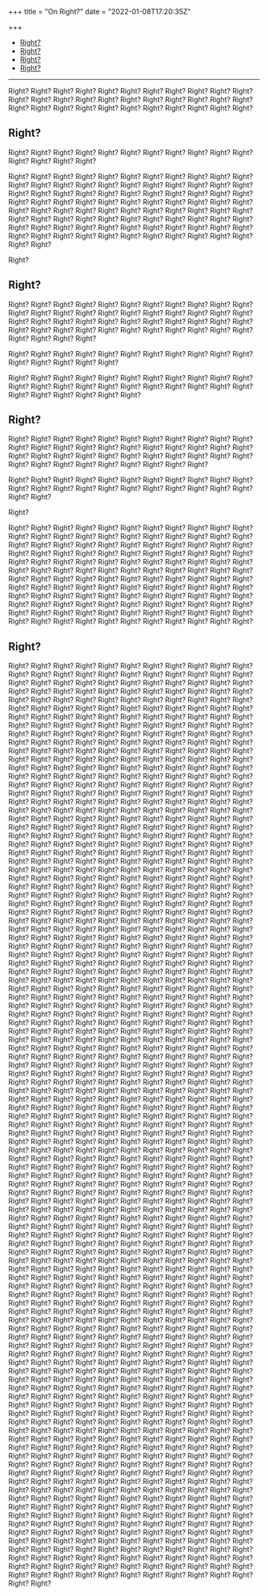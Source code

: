 +++
title = "On Right?"
date = "2022-01-08T17:20:35Z"

+++

- [Right?](#right)
- [Right?](#right)
- [Right?](#right)
- [Right?](#right)

---

Right? Right? Right? Right? Right? Right? Right? Right? Right? Right? Right? Right? Right? Right? Right? Right? Right? Right? Right? Right? Right? Right? Right? Right? Right? Right? Right? Right? Right? Right? Right? Right? Right?

## Right?

Right? Right? Right? Right? Right? Right? Right? Right? Right? Right? Right? Right? Right? Right? Right?

Right? Right? Right? Right? Right? Right? Right? Right? Right? Right? Right? Right? Right? Right? Right? Right? Right? Right? Right? Right? Right? Right? Right? Right? Right? Right? Right? Right? Right? Right? Right? Right? Right? Right? Right? Right? Right? Right? Right? Right? Right? Right? Right? Right? Right? Right? Right? Right? Right? Right? Right? Right? Right? Right? Right? Right? Right? Right? Right? Right? Right? Right? Right? Right? Right? Right? Right? Right? Right? Right? Right? Right? Right? Right? Right? Right? Right? Right? Right? Right? Right? Right? Right? Right? Right? Right? Right? Right? Right? Right?

Right?

## Right?

Right? Right? Right? Right? Right? Right? Right? Right? Right? Right? Right? Right? Right? Right? Right? Right? Right? Right? Right? Right? Right? Right? Right? Right?  Right? Right? Right? Right? Right? Right? Right? Right? Right? Right? Right? Right? Right? Right? Right? Right? Right? Right? Right? Right? Right? Right? Right? Right?

Right? Right? Right? Right? Right? Right? Right? Right? Right? Right? Right? Right? Right? Right? Right? Right?

Right? Right? Right? Right? Right? Right? Right? Right? Right? Right? Right? Right? Right? Right? Right? Right? Right? Right? Right? Right? Right? Right? Right? Right? Right? Right? Right? Right?

## Right?

Right? Right? Right? Right? Right? Right? Right? Right? Right? Right? Right? Right? Right? Right? Right? Right? Right? Right?  Right? Right? Right? Right? Right? Right? Right? Right? Right? Right? Right? Right? Right? Right? Right? Right? Right? Right? Right? Right? Right? Right? Right? Right?

Right? Right? Right? Right? Right? Right? Right? Right? Right? Right? Right? Right? Right? Right? Right? Right? Right? Right? Right? Right? Right? Right? Right? Right?

Right?

Right? Right? Right? Right? Right? Right? Right? Right? Right? Right? Right? Right? Right? Right? Right? Right? Right? Right? Right? Right? Right? Right? Right? Right? Right? Right? Right? Right? Right? Right? Right? Right? Right? Right? Right? Right? Right? Right? Right? Right? Right? Right? Right? Right? Right? Right? Right? Right? Right? Right? Right? Right? Right? Right? Right? Right? Right? Right? Right? Right? Right? Right? Right? Right? Right? Right? Right? Right? Right? Right? Right? Right? Right? Right? Right? Right? Right? Right? Right? Right? Right? Right? Right? Right? Right? Right? Right? Right? Right? Right? Right? Right? Right? Right? Right? Right? Right? Right? Right? Right? Right? Right? Right? Right? Right? Right? Right? Right? Right? Right? Right? Right? Right? Right? Right? Right? Right? Right? Right? Right? Right? Right? Right? Right? Right? Right? Right? Right? Right? Right? Right? Right?

## Right?

Right? Right? Right? Right? Right? Right? Right? Right? Right? Right? Right? Right? Right? Right? Right? Right? Right? Right? Right? Right? Right? Right? Right? Right? Right? Right? Right? Right? Right? Right? Right? Right? Right? Right? Right? Right? Right? Right? Right? Right? Right? Right? Right? Right? Right? Right? Right? Right? Right? Right? Right? Right? Right? Right? Right? Right? Right? Right? Right? Right? Right? Right? Right? Right? Right? Right? Right? Right? Right? Right? Right? Right? Right? Right? Right? Right? Right? Right? Right? Right? Right? Right? Right? Right? Right? Right? Right? Right? Right? Right? Right? Right? Right? Right? Right? Right? Right? Right? Right? Right? Right? Right? Right? Right? Right? Right? Right? Right? Right? Right? Right? Right? Right? Right? Right? Right? Right? Right? Right? Right? Right? Right? Right? Right? Right? Right? Right? Right? Right? Right? Right? Right?  Right? Right? Right? Right? Right? Right? Right? Right? Right? Right? Right? Right? Right? Right? Right? Right? Right? Right? Right? Right? Right? Right? Right? Right? Right? Right? Right? Right? Right? Right? Right? Right? Right? Right? Right? Right? Right? Right? Right? Right? Right? Right? Right? Right? Right? Right? Right? Right? Right? Right? Right? Right? Right? Right? Right? Right? Right? Right? Right? Right? Right? Right? Right? Right? Right? Right? Right? Right? Right? Right? Right? Right? Right? Right? Right? Right? Right? Right? Right? Right? Right? Right? Right? Right? Right? Right? Right? Right? Right? Right? Right? Right? Right? Right? Right? Right? Right? Right? Right? Right? Right? Right? Right? Right? Right? Right? Right? Right? Right? Right? Right? Right? Right? Right? Right? Right? Right? Right? Right? Right? Right? Right? Right? Right? Right? Right? Right? Right? Right? Right? Right? Right?  Right? Right? Right? Right? Right? Right? Right? Right? Right? Right? Right? Right? Right? Right? Right? Right? Right? Right? Right? Right? Right? Right? Right? Right? Right? Right? Right? Right? Right? Right? Right? Right? Right? Right? Right? Right? Right? Right? Right? Right? Right? Right? Right? Right? Right? Right? Right? Right? Right? Right? Right? Right? Right? Right? Right? Right? Right? Right? Right? Right? Right? Right? Right? Right? Right? Right? Right? Right? Right? Right? Right? Right? Right? Right? Right? Right? Right? Right? Right? Right? Right? Right? Right? Right? Right? Right? Right? Right? Right? Right? Right? Right? Right? Right? Right? Right? Right? Right? Right? Right? Right? Right? Right? Right? Right? Right? Right? Right? Right? Right? Right? Right? Right? Right? Right? Right? Right? Right? Right? Right? Right? Right? Right? Right? Right? Right? Right? Right? Right? Right? Right? Right?
Right? Right? Right? Right? Right? Right? Right? Right? Right? Right? Right? Right? Right? Right? Right? Right? Right? Right? Right? Right? Right? Right? Right? Right? Right? Right? Right? Right? Right? Right? Right? Right? Right? Right? Right? Right? Right? Right? Right? Right? Right? Right? Right? Right? Right? Right? Right? Right? Right? Right? Right? Right? Right? Right? Right? Right? Right? Right? Right? Right? Right? Right? Right? Right? Right? Right? Right? Right? Right? Right? Right? Right? Right? Right? Right? Right? Right? Right? Right? Right? Right? Right? Right? Right? Right? Right? Right? Right? Right? Right? Right? Right? Right? Right? Right? Right? Right? Right? Right? Right? Right? Right? Right? Right? Right? Right? Right? Right? Right? Right? Right? Right? Right? Right? Right? Right? Right? Right? Right? Right? Right? Right? Right? Right? Right? Right? Right? Right? Right? Right? Right? Right?  Right? Right? Right? Right? Right? Right? Right? Right? Right? Right? Right? Right? Right? Right? Right? Right? Right? Right? Right? Right? Right? Right? Right? Right? Right? Right? Right? Right? Right? Right? Right? Right? Right? Right? Right? Right? Right? Right? Right? Right? Right? Right? Right? Right? Right? Right? Right? Right? Right? Right? Right? Right? Right? Right? Right? Right? Right? Right? Right? Right? Right? Right? Right? Right? Right? Right? Right? Right? Right? Right? Right? Right? Right? Right? Right? Right? Right? Right? Right? Right? Right? Right? Right? Right? Right? Right? Right? Right? Right? Right? Right? Right? Right? Right? Right? Right? Right? Right? Right? Right? Right? Right? Right? Right? Right? Right? Right? Right? Right? Right? Right? Right? Right? Right? Right? Right? Right? Right? Right? Right? Right? Right? Right? Right? Right? Right? Right? Right? Right? Right? Right? Right?  Right? Right? Right? Right? Right? Right? Right? Right? Right? Right? Right? Right? Right? Right? Right? Right? Right? Right? Right? Right? Right? Right? Right? Right? Right? Right? Right? Right? Right? Right? Right? Right? Right? Right? Right? Right? Right? Right? Right? Right? Right? Right? Right? Right? Right? Right? Right? Right? Right? Right? Right? Right? Right? Right? Right? Right? Right? Right? Right? Right? Right? Right? Right? Right? Right? Right? Right? Right? Right? Right? Right? Right? Right? Right? Right? Right? Right? Right? Right? Right? Right? Right? Right? Right? Right? Right? Right? Right? Right? Right? Right? Right? Right? Right? Right? Right? Right? Right? Right? Right? Right? Right? Right? Right? Right? Right? Right? Right? Right? Right? Right? Right? Right? Right? Right? Right? Right? Right? Right? Right? Right? Right? Right? Right? Right? Right? Right? Right? Right? Right? Right? Right?
Right? Right? Right? Right? Right? Right? Right? Right? Right? Right? Right? Right? Right? Right? Right? Right? Right? Right? Right? Right? Right? Right? Right? Right? Right? Right? Right? Right? Right? Right? Right? Right? Right? Right? Right? Right? Right? Right? Right? Right? Right? Right? Right? Right? Right? Right? Right? Right? Right? Right? Right? Right? Right? Right? Right? Right? Right? Right? Right? Right? Right? Right? Right? Right? Right? Right? Right? Right? Right? Right? Right? Right? Right? Right? Right? Right? Right? Right? Right? Right? Right? Right? Right? Right? Right? Right? Right? Right? Right? Right? Right? Right? Right? Right? Right? Right? Right? Right? Right? Right? Right? Right? Right? Right? Right? Right? Right? Right? Right? Right? Right? Right? Right? Right? Right? Right? Right? Right? Right? Right? Right? Right? Right? Right? Right? Right? Right? Right? Right? Right? Right? Right? Right? Right?  Right? Right? Right? Right? Right? Right? Right? Right? Right? Right? Right? Right? Right? Right? Right? Right? Right? Right? Right? Right? Right? Right? Right? Right? Right? Right? Right? Right? Right? Right? Right? Right? Right? Right? Right? Right? Right? Right? Right? Right? Right? Right? Right? Right? Right? Right? Right? Right? Right? Right? Right? Right? Right? Right? Right? Right? Right? Right? Right? Right? Right? Right? Right? Right? Right? Right? Right? Right? Right? Right? Right? Right? Right? Right? Right? Right? Right? Right? Right? Right? Right? Right? Right? Right? Right? Right? Right? Right? Right? Right? Right? Right? Right? Right? Right? Right? Right? Right? Right? Right? Right? Right? Right? Right? Right? Right? Right? Right? Right? Right? Right? Right? Right? Right? Right? Right? Right? Right? Right? Right? Right? Right? Right? Right? Right? Right? Right? Right? Right? Right? Right? Right?  Right? Right? Right? Right? Right? Right? Right? Right? Right? Right? Right? Right? Right? Right? Right? Right? Right? Right? Right? Right? Right? Right? Right? Right? Right? Right? Right? Right? Right? Right? Right? Right? Right? Right? Right? Right? Right? Right? Right? Right? Right? Right? Right? Right? Right? Right? Right? Right? Right? Right? Right? Right? Right? Right? Right? Right? Right? Right? Right? Right? Right? Right? Right? Right? Right? Right? Right? Right? Right? Right? Right? Right? Right? Right? Right? Right? Right? Right? Right? Right? Right? Right? Right? Right? Right? Right? Right? Right? Right? Right? Right? Right? Right? Right? Right? Right? Right? Right? Right? Right? Right? Right? Right? Right? Right? Right? Right? Right? Right? Right? Right? Right? Right? Right? Right? Right? Right? Right? Right? Right? Right? Right? Right? Right? Right? Right? Right? Right? Right? Right? Right? Right?
